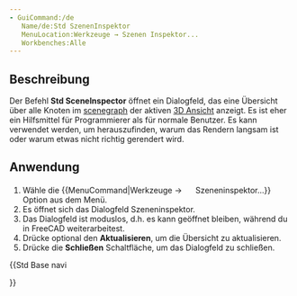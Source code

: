 ```yaml
---
- GuiCommand:/de
   Name/de:Std SzenenInspektor
   MenuLocation:Werkzeuge → Szenen Inspektor...
   Workbenches:Alle
---
```


## Beschreibung

Der Befehl **Std SceneInspector** öffnet ein Dialogfeld, das eine Übersicht über alle Knoten im [scenegraph](Scenegraph.md) der aktiven [3D Ansicht](3D_view/de.md) anzeigt. Es ist eher ein Hilfsmittel für Programmierer als für normale Benutzer. Es kann verwendet werden, um herauszufinden, warum das Rendern langsam ist oder warum etwas nicht richtig gerendert wird.

## Anwendung

1.  Wähle die {{MenuCommand|Werkzeuge → <img src="images/Std_SceneInspector.svg" width=16px>  Szeneninspektor...}} Option aus dem Menü.
2.  Es öffnet sich das Dialogfeld Szeneninspektor.
3.  Das Dialogfeld ist moduslos, d.h. es kann geöffnet bleiben, während du in FreeCAD weiterarbeitest.
4.  Drücke optional den **Aktualisieren**, um die Übersicht zu aktualisieren.
5.  Drücke die **Schließen** Schaltfläche, um das Dialogfeld zu schließen.





{{Std Base navi

}}  
